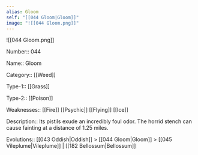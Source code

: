 ```yaml
---
alias: Gloom
self: "[[044 Gloom|Gloom]]"
image: "![[044 Gloom.png]]"
---
```


![[044 Gloom.png]]


Number:: 044

Name:: Gloom

Category:: [[Weed]]

Type-1:: [[Grass]]

Type-2:: [[Poison]]

Weaknesses:: [[Fire]] [[Psychic]] [[Flying]] [[Ice]]

Description:: Its pistils exude an incredibly foul odor. The horrid stench can cause fainting at a distance of 1.25 miles.

Evolutions:: [[043 Oddish|Oddish]] > [[044 Gloom|Gloom]] > [[045 Vileplume|Vileplume]] | [[182 Bellossum|Bellossum]]
